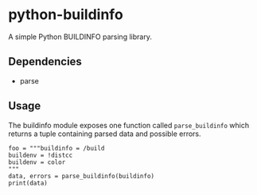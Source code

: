 # python-buildinfo

A simple Python BUILDINFO parsing library.

## Dependencies

* parse

## Usage

The buildinfo module exposes one function called `parse_buildinfo` which
returns a tuple containing parsed data and possible errors.

```
foo = """buildinfo = /build
buildenv = !distcc
buildenv = color
"""
data, errors = parse_buildinfo(buildinfo)
print(data)
```
